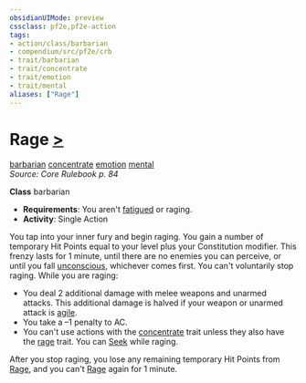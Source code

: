 ```yaml
---
obsidianUIMode: preview
cssclass: pf2e,pf2e-action
tags:
- action/class/barbarian
- compendium/src/pf2e/crb
- trait/barbarian
- trait/concentrate
- trait/emotion
- trait/mental
aliases: ["Rage"]
---
```

# Rage [>](../core-rulebook/chapter-9-playing-the-game.md#Actions "Single Action")
[barbarian](../traits/barbarian.md)  [concentrate](../traits/concentrate.md)  [emotion](../traits/emotion.md)  [mental](../traits/mental.md)  
*Source: Core Rulebook p. 84*  

**Class** barbarian
- **Requirements**: You aren't [fatigued](../conditions.md#Fatigued) or raging.
- **Activity**: Single Action

You tap into your inner fury and begin raging. You gain a number of temporary Hit Points equal to your level plus your Constitution modifier. This frenzy lasts for 1 minute, until there are no enemies you can perceive, or until you fall [unconscious](../conditions.md#Unconscious), whichever comes first. You can't voluntarily stop raging. While you are raging:

- You deal 2 additional damage with melee weapons and unarmed attacks. This additional damage is halved if your weapon or unarmed attack is [agile](../traits/agile.md).
- You take a –1 penalty to AC.
- You can't use actions with the [concentrate](../traits/concentrate.md) trait unless they also have the [rage](../traits/rage.md) trait. You can [Seek](seek.md) while raging.

After you stop raging, you lose any remaining temporary Hit Points from [Rage](../../../..//TTRPGShare-Pathfinder-2E-Vault/rules/actions/rage.md), and you can't [Rage](../../../..//TTRPGShare-Pathfinder-2E-Vault/rules/actions/rage.md) again for 1 minute.